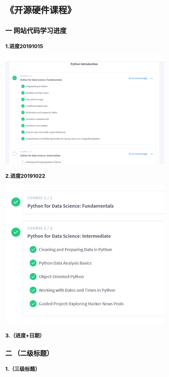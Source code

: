 # 《开源硬件课程》

## 一 网站代码学习进度

### 1.进度20191015

![image](https://github.com/ophwsjtu18/ohw19f/blob/master/student/sd/10152019.png)

### 2.进度20191022
![image](https://github.com/ophwsjtu18/ohw19f/blob/master/student/sd/10222019.png)

### 3.（进度+日期）

## 二 （二级标题）

### 1.（三级标题）




